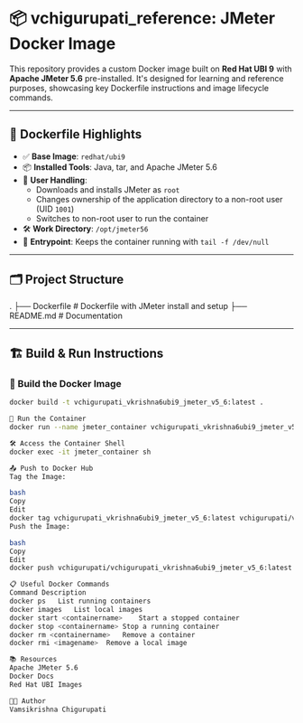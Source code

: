 # 📦 vchigurupati_reference: JMeter Docker Image

This repository provides a custom Docker image built on **Red Hat UBI 9** with **Apache JMeter 5.6** pre-installed. It's designed for learning and reference purposes, showcasing key Dockerfile instructions and image lifecycle commands.

---

## 🐳 Dockerfile Highlights

- ✅ **Base Image**: `redhat/ubi9`
- 📦 **Installed Tools**: Java, tar, and Apache JMeter 5.6
- 🔐 **User Handling**:
  - Downloads and installs JMeter as `root`
  - Changes ownership of the application directory to a non-root user (UID `1001`)
  - Switches to non-root user to run the container
- 🛠️ **Work Directory**: `/opt/jmeter56`
- 🔁 **Entrypoint**: Keeps the container running with `tail -f /dev/null`

---

## 🗂️ Project Structure
.
├── Dockerfile # Dockerfile with JMeter install and setup
├── README.md # Documentation

---

## 🏗️ Build & Run Instructions

### 🔨 Build the Docker Image

```bash
docker build -t vchigurupati_vkrishna6ubi9_jmeter_v5_6:latest .

🚀 Run the Container
docker run --name jmeter_container vchigurupati_vkrishna6ubi9_jmeter_v5_6:latest

🛠️ Access the Container Shell
docker exec -it jmeter_container sh

📤 Push to Docker Hub
Tag the Image:

bash
Copy
Edit
docker tag vchigurupati_vkrishna6ubi9_jmeter_v5_6:latest vchigurupati/vchigurupati_vkrishna6ubi9_jmeter_v5_6:latest
Push the Image:

bash
Copy
Edit
docker push vchigurupati/vchigurupati_vkrishna6ubi9_jmeter_v5_6:latest

📋 Useful Docker Commands
Command	Description
docker ps	List running containers
docker images	List local images
docker start <containername>	Start a stopped container
docker stop <containername>	Stop a running container
docker rm <containername>	Remove a container
docker rmi <imagename>	Remove a local image

📚 Resources
Apache JMeter 5.6
Docker Docs
Red Hat UBI Images

👨‍💻 Author
Vamsikrishna Chigurupati
